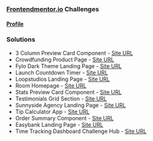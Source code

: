 ### [Frontendmentor.io](https://www.frontendmentor.io/challenges) Challenges

#### [Profile](https://www.frontendmentor.io/profile/luizsp7m)

### Solutions
- 3 Column Preview Card Component - [Site URL](https://3-column-preview-card-component-zeta-plum.vercel.app/)
- Crowdfunding Product Page - [Site URL](https://nifty-kalam-677ad1.netlify.app/)
- Fylo Dark Theme Landing Page - [Site URL](https://fylo-dark-theme-landing-page-peach.vercel.app/)
- Launch Countdown Timer - [Site URL](https://launch-countdown-timer-six-gamma.vercel.app/)
- Loopstudios Landing Page - [Site URL](https://cranky-jepsen-e924b5.netlify.app/)
- Room Homepage - [Site URL](https://reverent-wozniak-e4a508.netlify.app/)
- Stats Preview Card Component - [Site URL](https://sleepy-khorana-57a258.netlify.app/)
- Testimonials Grid Section - [Site URL](https://zen-leavitt-c9841e.netlify.app/)
- Sunnyside Agency Landing Page - [Site URL](https://happy-visvesvaraya-d3a6f5.netlify.app/)
- Tip Calculator App - [Site URL](https://awesome-hodgkin-62c9b6.netlify.app/)
- Order Summary Component - [Site URL](https://frosty-albattani-f494a0.netlify.app/)
- Easybank Landing Page - [Site URL](https://relaxed-haibt-3fc628.netlify.app/)
- Time Tracking Dashboard Challenge Hub - [Site URL](https://sharp-neumann-4b947d.netlify.app/)
